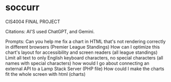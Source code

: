 # soccurr
CIS4004 FINAL PROJECT

Citations:
AI'S used ChatGPT, and Gemini.

Prompts:
Can you help me fix a chart in HTML that's not rendering correctly in different browsers (Premier League Standings)
How can I optimize this chart's layout for accessibility and screen readers (all league standings)
Limit all text to only English keyboard characters, no special characters (all names with special characters)
how would I go about connecting an external API to a Lamp Stack Server (PHP file)
How could I make the charts fit the whole screen with html (charts)



